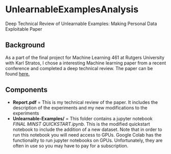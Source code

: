 # UnlearnableExamplesAnalysis
Deep Technical Review of Unlearnable Examples: Making Personal Data Exploitable Paper 

## Background 

As a part of the final project for Machine Learning 461 at Rutgers University with Karl Stratos, I chose a interesting Machine learning paper from a recent conference and completed a deep technical review.  The paper can be found <a href="https://arxiv.org/abs/2101.04898"> here. </a>

## Components
* **Report.pdf** = This is my technical review of the paper. It includes the description of the experiments and my new modifications to the experiments 
* **Unlearnable-Examples/** = This folder contains a jupyter notebook *FINAL MINST QUICKSTART.ipynb*. This is the modified quickstart notebook to include the addition of a new dataset. Note that in order to run this notebook you will need access to GPUs. Google Colab has the functionality to run jupyter notebooks on GPUs. Unfortunately, they are often in use so you may have to pay for a subscription. 
